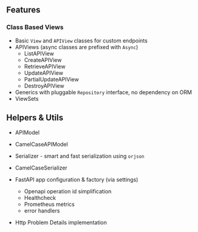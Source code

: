## Features

### Class Based Views

- Basic `View` and `APIView` classes for custom endpoints
- APIViews (async classes are prefixed with `Async`)
  - ListAPIView
  - CreateAPIView
  - RetrieveAPIView
  - UpdateAPIView
  - PartialUpdateAPIView
  - DestroyAPIView
- Generics with pluggable `Repository` interface, no dependency on ORM
- ViewSets 

## Helpers & Utils
- APIModel
- CamelCaseAPIModel
- Serializer - smart and fast serialization using `orjson`
- CamelCaseSerializer

- FastAPI app configuration & factory (via settings)
  - Openapi operation id simplification
  - Healthcheck
  - Prometheus metrics
  - error handlers
- Http Problem Details implementation

